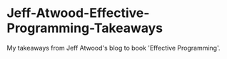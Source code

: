 # Jeff-Atwood-Effective-Programming-Takeaways
My takeaways from Jeff Atwood's blog to book 'Effective Programming'.
